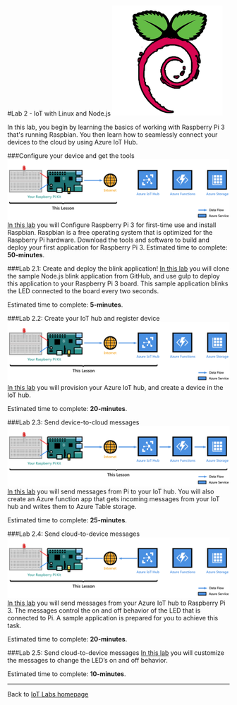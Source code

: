 #Lab 2 - IoT with Linux and Node.js
![Raspbian](/images/raspbian.png "Raspbian")

In this lab, you begin by learning the basics of working with Raspberry Pi 3 that's running Raspbian. You then learn how to seamlessly connect your devices to the cloud by using Azure IoT Hub.

###Configure your device and get the tools
![Configure your device and get the tools](/images/lab2_configure-device.png)
[In this lab](/content/lab-2-configure-your-device-and-get-the-tools.md) you will Configure Raspberry Pi 3 for first-time use and install Raspbian. Raspbian is a free operating system that is optimized for the Raspberry Pi hardware. Download the tools and software to build and deploy your first application for Raspberry Pi 3. 
Estimated time to complete: **50-minutes**.

###Lab 2.1: Create and deploy the blink application!
[In this lab](/content/lab-2-1-create-and-deploy-the-blink-application.md) you will clone the sample Node.js blink application from GitHub, and use gulp to deploy this application to your Raspberry Pi 3 board. This sample application blinks the LED connected to the board every two seconds.

Estimated time to complete: **5-minutes**. 

###Lab 2.2: Create your IoT hub and register device
![Create your IoT hub and register device](/images/lab2_create-iot-hub.png)
[In this lab](/content/lab-2-2-create-your-iot-hub-and-register-device.md) you will provision your Azure IoT hub, and create a device in the IoT hub.

Estimated time to complete: **20-minutes**.

###Lab 2.3: Send device-to-cloud messages
![Send device-to-cloud messages](/images/lab2_device-to-cloud-messages.png)
[In this lab](/content/lab-2-3-send-device-to-cloud-messages.md) you will send messages from Pi to your IoT hub. You will also create an Azure function app that gets incoming messages from your IoT hub and writes them to Azure Table storage.

Estimated time to complete: **25-minutes**. 

###Lab 2.4: Send cloud-to-device messages
![Send cloud-to-device messages](/images/lab2_cloud-to-device-messages.png)
[In this lab](/content/lab-2-4-send-cloud-to-device-messages.md) you will send messages from your Azure IoT hub to Raspberry Pi 3. The messages control the on and off behavior of the LED that is connected to Pi. A sample application is prepared for you to achieve this task.

Estimated time to complete: **20-minutes**.

###Lab 2.5: Send cloud-to-device messages
[In this lab](/content/lab-2-5-change-the-on-and-off-behavior-of-the-led.md) you will customize the messages to change the LED’s on and off behavior.

Estimated time to complete: **10-minutes**.


---

Back to [IoT Labs homepage](/readme.md#labs)


